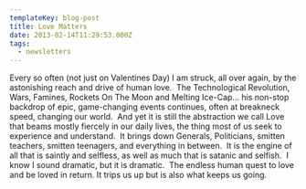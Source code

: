 ```yaml
---
templateKey: blog-post
title: Love Matters
date: 2013-02-14T11:29:53.000Z
tags:
  - newsletters
---
```


Every so often (not just on Valentines Day) I am struck, all over again, by the astonishing reach and drive of human love.  The Technological Revolution, Wars, Famines, Rockets On The Moon and Melting Ice-Cap... his non-stop backdrop of epic, game-changing events continues, often at breakneck speed, changing our world.  And yet it is still the abstraction we call Love that beams mostly fiercely in our daily lives, the thing most of us seek to experience and understand.  It brings down Generals, Politicians, smitten teachers, smitten teenagers, and everything in between.  It is the engine of all that is saintly and selfless, as well as much that is satanic and selfish.  I know I sound dramatic, but it is dramatic.  The endless human quest to love and be loved in return. It trips us up but is also what keeps us going.
